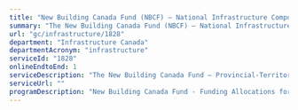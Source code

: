 ```yaml
---
title: "New Building Canada Fund (NBCF) – National Infrastructure Component (NIC)"
summary: "The New Building Canada Fund (NBCF) – National Infrastructure Component (NIC) service from Infrastructure Canada is available end-to-end online, according to the GC Service Inventory."
url: "gc/infrastructure/1828"
department: "Infrastructure Canada"
departmentAcronym: "infrastructure"
serviceId: "1828"
onlineEndtoEnd: 1
serviceDescription: "The New Building Canada Fund – Provincial-Territorial Infrastructure Component – National and Regional Projects provides funding to support infrastructure projects of national and regional significance that contribute to economic growth, a clean environment and stronger communities."
serviceUrl: ""
programDescription: "New Building Canada Fund - Funding Allocations for Provinces and Territories"
---
```

